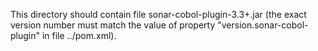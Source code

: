 This directory should contain file sonar-cobol-plugin-3.3+.jar (the exact version number must match 
the value of property "version.sonar-cobol-plugin" in file ../pom.xml).

